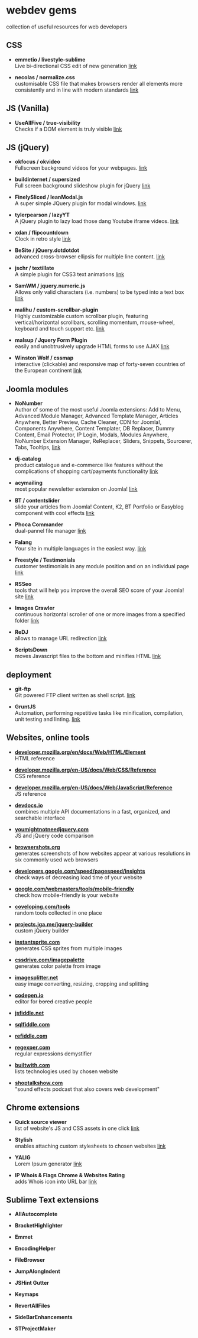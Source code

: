 # webdev gems
collection of useful resources for web developers

  
## CSS

* **emmetio / livestyle-sublime**  
Live bi-directional CSS edit of new generation
[link](https://github.com/emmetio/livestyle-sublime)

* **necolas / normalize.css**  
customisable CSS file that makes browsers render all elements more consistently and in line with modern standards
[link](https://github.com/necolas/normalize.css)

  
## JS (Vanilla)

* **UseAllFive / true-visibility**  
Checks if a DOM element is truly visible
[link](https://github.com/UseAllFive/true-visibility)

  
## JS (jQuery)

* **okfocus / okvideo**  
  Fullscreen background videos for your webpages.
[link](https://github.com/okfocus/okvideo)

* **buildinternet / supersized**  
  Full screen background slideshow plugin for jQuery
[link](https://github.com/buildinternet/supersized)

* **FinelySliced / leanModal.js**  
   A super simple JQuery plugin for modal windows. 
[link](https://github.com/FinelySliced/leanModal.js)

* **tylerpearson / lazyYT**  
   A jQuery plugin to lazy load those dang Youtube iframe videos.
[link](https://github.com/tylerpearson/lazyYT)

* **xdan / flipcountdown**  
Clock in retro style
[link](https://github.com/xdan/flipcountdown)

* **BeSite / jQuery.dotdotdot**  
advanced cross-browser ellipsis for multiple line content.
[link](https://github.com/BeSite/jQuery.dotdotdot)

* **jschr / textillate**  
A simple plugin for CSS3 text animations
[link](https://github.com/jschr/textillate)

* **SamWM / jquery.numeric.js**  
Allows only valid characters (i.e. numbers) to be typed into a text box
[link](https://github.com/SamWM/jQuery-Plugins/tree/master/numeric)

* **malihu / custom-scrollbar-plugin**  
Highly customizable custom scrollbar plugin, featuring vertical/horizontal scrollbars, scrolling momentum, mouse-wheel, keyboard and touch support etc.
[link](https://github.com/malihu/malihu-custom-scrollbar-plugin)

* **malsup / Jquery Form Plugin**  
easily and unobtrusively upgrade HTML forms to use AJAX
[link](https://github.com/malsup/form)

* **Winston Wolf / cssmap**  
interactive (clickable) and responsive map of forty-seven countries of the European continent
[link](http://winstonwolf.pl/clickable-maps/europe.html)

  
## Joomla modules

* **NoNumber**  
Author of some of the most useful Joomla extensions: 
 Add to Menu,
 Advanced Module Manager,
 Advanced Template Manager,
 Articles Anywhere,
 Better Preview,
 Cache Cleaner,
 CDN for Joomla!,
 Components Anywhere,
 Content Templater,
 DB Replacer,
 Dummy Content,
 Email Protector,
 IP Login,
 Modals,
 Modules Anywhere,
 NoNumber Extension Manager,
 ReReplacer,
 Sliders,
 Snippets,
 Sourcerer,
 Tabs,
 Tooltips,
[link](http://nonumber.nl)

* **dj-catalog**  
product catalogue and e-commerce like features without the complications of shopping cart/payments functionality
[link](http://extensions.joomla.org/extension/directory-a-documentation/directory/dj-catalog-2)

* **acymailing**  
most popular newsletter extension on Joomla!
[link](http://extensions.joomla.org/extensions/extension/marketing/newsletter/acymailing-starter)

* **BT / contentslider**  
slide your articles from Joomla! Content, K2, BT Portfolio or Easyblog component with cool effects
[link](http://extensions.joomla.org/extension/bt-content-slider)

* **Phoca Commander**  
dual-pannel file manager
[link](http://extensions.joomla.org/extension/phoca-commander)

* **Falang**  
Your site in multiple languages in the easiest way. 
[link](http://extensions.joomla.org/extension/falang)

* **Freestyle / Testimonials**  
customer testimonials in any module position and on an individual page
[link](http://extensions.joomla.org/extensions/extension/contacts-and-feedback/testimonials-a-suggestions/testimonials)

* **RSSeo**  
tools that will help you improve the overall SEO score of your Joomla! site
[link](http://extensions.joomla.org/extension/site-management/seo-a-metadata/rsseo-suite)

* **Images Crawler**  
continuous horizontal scroller of one or more images from a specified folder
[link](http://extensions.joomla.org/extension/images-crawler)

* **ReDJ**  
 allows to manage URL redirection
[link](http://extensions.joomla.org/extension/redj)

* **ScriptsDown**  
moves Javascript files to the bottom and minifies HTML
[link](http://extensions.joomla.org/extension/scriptsdown)

  
## deployment

* **git-ftp**  
Git powered FTP client written as shell script.
[link](https://github.com/git-ftp/git-ftp)

* **GruntJS**  
Automation, performing repetitive tasks like minification, compilation, unit testing and linting.
[link](http://gruntjs.com/)

  
## Websites, online tools

* **[developer.mozilla.org/en/docs/Web/HTML/Element](http://developer.mozilla.org/en/docs/Web/HTML/Element)**  
HTML reference


* **[developer.mozilla.org/en-US/docs/Web/CSS/Reference](http://developer.mozilla.org/en-US/docs/Web/CSS/Reference)**  
CSS reference

* **[developer.mozilla.org/en-US/docs/Web/JavaScript/Reference](http://developer.mozilla.org/en-US/docs/Web/JavaScript/Reference)**  
JS reference

* **[devdocs.io](http://devdocs.io)**  
combines multiple API documentations in a fast, organized, and searchable interface

* **[youmightnotneedjquery.com](http://youmightnotneedjquery.com)**  
JS and jQuery code comparison

* **[browsershots.org](http://browsershots.org)**  
generates screenshots of how websites appear at various resolutions in six commonly used web browsers

* **[developers.google.com/speed/pagespeed/insights](http://developers.google.com/speed/pagespeed/insights)**  
check ways of decreasing load time of your website

* **[google.com/webmasters/tools/mobile-friendly](http://google.com/webmasters/tools/mobile-friendly)**  
check how mobile-friendly is your website

* **[coveloping.com/tools](http://coveloping.com/tools)**  
random tools collected in one place

* **[projects.jga.me/jquery-builder](http://projects.jga.me/jquery-builder)**  
custom jQuery builder

* **[instantsprite.com](http://instantsprite.com)**  
generates CSS sprites from multiple images

* **[cssdrive.com/imagepalette](http://cssdrive.com/imagepalette)**  
generates color palette from image

* **[imagesplitter.net](http://imagesplitter.net)**  
easy image converting, resizing, cropping and splitting

* **[codepen.io](http://codepen.io)**  
editor for ~~bored~~ creative people

* **[jsfiddle.net](http://jsfiddle.net)**  

* **[sqlfiddle.com](http://sqlfiddle.com)**  

* **[refiddle.com](http://refiddle.com)**  

* **[regexper.com](http://regexper.com)**  
regular expressions demystifier

* **[builtwith.com](http://builtwith.com)**  
lists technologies used by chosen website

* **[shoptalkshow.com](http://shoptalkshow.com)**  
"sound effects podcast that also covers web development"


	
  
## Chrome extensions

* **Quick source viewer**  
list of website's JS and CSS assets in one click [link](https://chrome.google.com/webstore/detail/quick-source-viewer/cfmcghennfbpmhemnnfjhkdmnbidpanb)

* **Stylish**  
enables attaching custom stylesheets to chosen websites [link](https://chrome.google.com/webstore/detail/stylish/fjnbnpbmkenffdnngjfgmeleoegfcffe?hl=en)

* **YALIG**  
Lorem Ipsum generator [link](https://chrome.google.com/webstore/detail/yet-another-lorem-ipsum-g/jffcmkkfbampimhpimhofhhkanhflfce?hl=en)

* **IP Whois & Flags Chrome & Websites Rating**  
adds Whois icon into URL bar [link](https://chrome.google.com/webstore/detail/ip-whois-flags-chrome-web/kmdfbacgombndnllogoijhnggalgmkon?hl=en)


  
## Sublime Text extensions


* **AllAutocomplete**  

* **BracketHighlighter**  

* **Emmet**  

* **EncodingHelper**  

* **FileBrowser**  

* **JumpAlongIndent**  

* **JSHint Gutter**  

* **Keymaps**  

* **RevertAllFiles**  

* **SideBarEnhancements**  

* **STProjectMaker**
